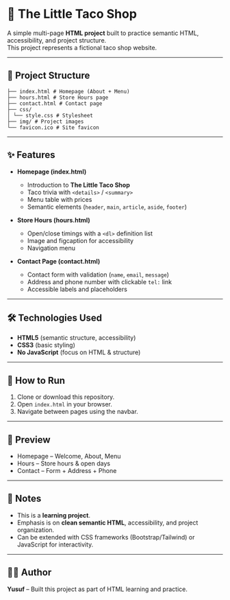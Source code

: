 # 🌮 The Little Taco Shop

A simple multi-page **HTML project** built to practice semantic HTML, accessibility, and project structure.  
This project represents a fictional taco shop website.

---

## 📂 Project Structure
```.
├── index.html # Homepage (About + Menu)
├── hours.html # Store Hours page
├── contact.html # Contact page
├── css/
│ └── style.css # Stylesheet
├── img/ # Project images
└── favicon.ico # Site favicon
```


---

## ✨ Features

- **Homepage (index.html)**  
  - Introduction to **The Little Taco Shop**  
  - Taco trivia with `<details>` / `<summary>`  
  - Menu table with prices  
  - Semantic elements (`header`, `main`, `article`, `aside`, `footer`)  

- **Store Hours (hours.html)**  
  - Open/close timings with a `<dl>` definition list  
  - Image and figcaption for accessibility  
  - Navigation menu  

- **Contact Page (contact.html)**  
  - Contact form with validation (`name`, `email`, `message`)  
  - Address and phone number with clickable `tel:` link  
  - Accessible labels and placeholders  

---

## 🛠️ Technologies Used

- **HTML5** (semantic structure, accessibility)  
- **CSS3** (basic styling)  
- **No JavaScript** (focus on HTML & structure)  

---

## 🚀 How to Run

1. Clone or download this repository.  
2. Open `index.html` in your browser.  
3. Navigate between pages using the navbar.  

---

## 📸 Preview

- Homepage – Welcome, About, Menu  
- Hours – Store hours & open days  
- Contact – Form + Address + Phone  

---

## 📌 Notes

- This is a **learning project**.  
- Emphasis is on **clean semantic HTML**, accessibility, and project organization.  
- Can be extended with CSS frameworks (Bootstrap/Tailwind) or JavaScript for interactivity.  

---

## 👨‍💻 Author

**Yusuf** – Built this project as part of HTML learning and practice.  
